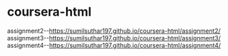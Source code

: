 # coursera-html
assignment2--https://sumilsuthar197.github.io/coursera-html/assignment2/
assignment3--https://sumilsuthar197.github.io/coursera-html/assignment3/
assignment4--https://sumilsuthar197.github.io/coursera-html/assignment4/
